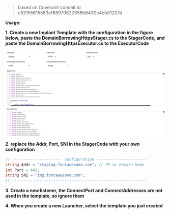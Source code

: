 > based on Covenant commit id c53155615563cf68979820356b8430e4eb01207d

**Usage:**

**1. Create a new Implant Template with the configuration in the figure below, paste the DomainBorrowingHttpsStager.cs to the StagerCode, and paste the DomainBorrowingHttpsExecutor.cs to the ExecutorCode**

![image-20210330194849932](images/README.assets/image-20210330194849932.png)

**2. replace the Addr, Port, SNI in the StagerCode with your own configuration**

```C#
// ---------------------- configuration ----------------------
string Addr = "staging.fontawesome.com"; // IP or Domain Name
int Port = 443;
string SNI = "img.fontawesome.com";
// -----------------------------------------------------------
```

**3. Create a new listener, the ConnectPort and ConnectAddresses are not used in the template, so ignore them**

**4. When you create a new Launcher, select the template you just created**

